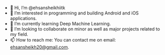 - 👋 Hi, I’m @ehsansheikhiitk
- 👀 I’m interested in programming and building Android and iOS applications.
- 🌱 I’m currently learning Deep Machine Learning.
- 💞️ I’m looking to collaborate on minor as well as major projects related to my field.
- 📫 How to reach me: You can contact me on email: ehsansheikh20@gmail.com.

<!---
ehsansheikhiitk/ehsansheikhiitk is a ✨ special ✨ repository because its `README.md` (this file) appears on your GitHub profile.
You can click the Preview link to take a look at your changes.
--->

